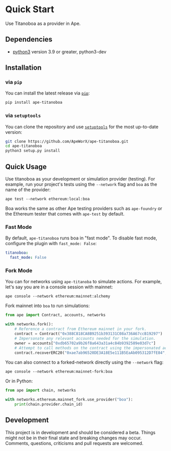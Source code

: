 # Quick Start

Use Titanoboa as a provider in Ape.

## Dependencies

* [python3](https://www.python.org/downloads) version 3.9 or greater, python3-dev

## Installation

### via `pip`

You can install the latest release via [`pip`](https://pypi.org/project/pip/):

```bash
pip install ape-titanoboa
```

### via `setuptools`

You can clone the repository and use [`setuptools`](https://github.com/pypa/setuptools) for the most up-to-date version:

```bash
git clone https://github.com/ApeWorX/ape-titanoboa.git
cd ape-titanoboa
python3 setup.py install
```

## Quick Usage

Use titanoboa as your development or simulation provider (testing).
For example, run your project's tests using the `--network` flag and `boa` as the name of the provider:

```shell
ape test --network ethereum:local:boa
```

Boa works the same as other Ape testing providers such as `ape-foundry` or the Ethereum tester that comes with `ape-test` by default.

### Fast Mode

By default, `ape-titanoboa` runs boa in "fast mode".
To disable fast mode, configure the plugin with `fast_mode: False`:

```yaml
titanoboa:
  fast_mode: False
```

### Fork Mode

You can for networks using `ape-titanoba` to simulate actions.
For example, let's say you are in a console session with mainnet:

```shell
ape console --network ethereum:mainnet:alchemy
```

Fork mainnet into `boa` to run simulations:

```python
from ape import Contract, accounts, networks

with networks.fork():
    # Reference a contract from Ethereum mainnet in your fork.
    contract = Contract("0x388C818CA8B9251b393131C08a736A67ccB19297")
    # Impersonate any relevant accounts needed for the simulation.
    owner = accounts["0xdb65702a9b26f8a643a31a4c84b9392589e03d7c"]
    # Attempt to call methods on the contract using the impersonated accounts.
    contract.recoverERC20("0xae7ab96520DE3A18E5e111B5EaAb095312D7fE84", 10, sender=owner)
```

You can also connect to a forked-network directly using the `--network` flag:

```shell
ape console --network ethereum:mainnet-fork:boa
```

Or in Python:

```python
from ape import chain, networks

with networks.ethereum.mainnet_fork.use_provider("boa"):
    print(chain.provider.chain_id)
```

## Development

This project is in development and should be considered a beta.
Things might not be in their final state and breaking changes may occur.
Comments, questions, criticisms and pull requests are welcomed.
